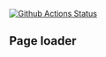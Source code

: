 [![Github Actions Status](https://github.com/morphizm/backend-project-lvl3/workflows/CI/badge.svg)](https://github.com/morphizm/backend-project-lvl3/actions)

## Page loader
